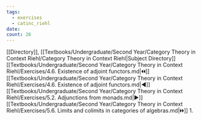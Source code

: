```yaml
---
tags:
  - exercises
  - catinc_riehl
date: 
count: 26
---
```

[[Directory]], [[Textbooks/Undergraduate/Second Year/Category Theory in Context Riehl/Category Theory in Context Riehl|Subject Directory]]
[[Textbooks/Undergraduate/Second Year/Category Theory in Context Riehl/Exercises/4.6. Existence of adjoint functors.md|🞀🞀]] [[Textbooks/Undergraduate/Second Year/Category Theory in Context Riehl/Exercises/4.6. Existence of adjoint functors.md|◀]] [[Textbooks/Undergraduate/Second Year/Category Theory in Context Riehl/Exercises/5.2. Adjunctions from monads.md|▶]] [[Textbooks/Undergraduate/Second Year/Category Theory in Context Riehl/Exercises/5.6. Limits and colimits in categories of algebras.md|🞂🞂]]
1. 